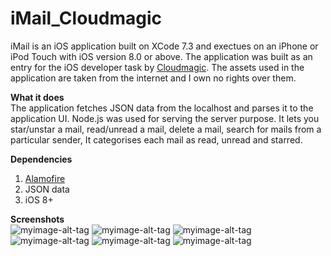 # iMail_Cloudmagic
iMail is an iOS application built on XCode 7.3 and exectues on an iPhone or iPod Touch with iOS version 8.0 or above. The application was built as an entry for the iOS developer task by <a href="https://cloudmagic.com/">Cloudmagic</a>. The assets used in the application are taken from the internet and I own no rights over them.

<b>What it does</b><br>
The application fetches JSON data from the localhost and parses it to the application UI. Node.js was used for serving the server purpose. It lets you star/unstar a mail, read/unread a mail, delete a mail, search for mails from a particular sender, It categorises each mail as read, unread and starred.


<b>Dependencies</b><br>
1. <a href="https://github.com/Alamofire">Alamofire</a><br>
2. JSON data<br>
3. iOS 8+<br>

<b>Screenshots</b><br>
![myimage-alt-tag](https://lh3.googleusercontent.com/-58uPTWdfLOg/V3igUMLAFfI/AAAAAAAAHB0/o05ULjjxyGwzue4QCJP4S0oEA4TLumEsgCCo/s512/Simulator%2BScreen%2BShot%2B02-Jul-2016%252C%2B1.23.16%2BPM.png)
![myimage-alt-tag](https://lh3.googleusercontent.com/-hiQDprsI2Ws/V3igVfmjlQI/AAAAAAAAHCI/_2daIPNnkcMJ5couRyemXarCYgxVCYTCwCCo/s512/Simulator%2BScreen%2BShot%2B02-Jul-2016%252C%2B1.24.43%2BPM.png)
![myimage-alt-tag](https://lh3.googleusercontent.com/-phibDGezI8g/V3igUJxjkvI/AAAAAAAAHBw/oRpLyVtBbAInS_pkM4hd4Gt3zgLQVUv6wCCo/s512/Simulator%2BScreen%2BShot%2B02-Jul-2016%252C%2B1.23.45%2BPM.png)
![myimage-alt-tag](https://lh3.googleusercontent.com/-KzfX5rRmJ7g/V3igUG53AAI/AAAAAAAAHBs/e24cevIPjfE2Ez26cYx3H3xCE5s-tkLAQCCo/s512/Simulator%2BScreen%2BShot%2B02-Jul-2016%252C%2B1.24.07%2BPM.png)
![myimage-alt-tag](https://lh3.googleusercontent.com/-IILxQMoXVR0/V3igU1WKBeI/AAAAAAAAHB8/R1Me9FgjV5MI5c6qSrs_mrolVdHDgsFsACCo/s512/Simulator%2BScreen%2BShot%2B02-Jul-2016%252C%2B1.24.15%2BPM.png)
![myimage-alt-tag](https://lh3.googleusercontent.com/-Mmk9cBd_9zo/V3igUymoTHI/AAAAAAAAHCA/IOCxeljhnIwOtVLHCsFkgxkQnEAlcXA8gCCo/s512/Simulator%2BScreen%2BShot%2B02-Jul-2016%252C%2B1.24.21%2BPM.png)









